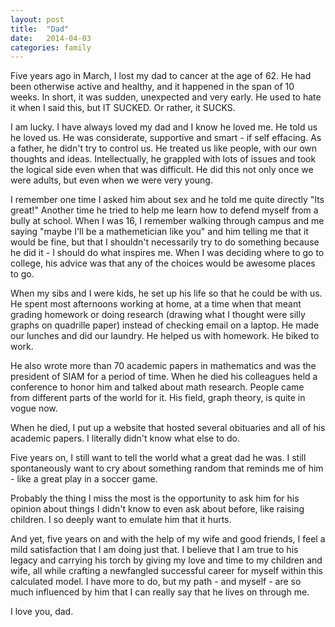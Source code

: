 ```yaml
---
layout: post
title:  "Dad"
date:   2014-04-03
categories: family
---
```


Five years ago in March, I lost my dad to cancer at the age of 62. He had been otherwise active and healthy, and it happened in the span of 10 weeks. In short, it was sudden, unexpected and very early. He used to hate it when I said this, but IT SUCKED. Or rather, it SUCKS.

I am lucky. I have always loved my dad and I know he loved me.
He told us he loved us. He was considerate, supportive and smart - if self effacing. As a father, he didn't try to control us. He treated us like people, with our own thoughts and ideas. Intellectually, he grappled with lots of issues and took the logical side even when that was difficult. He did this not only once we were adults, but even when we were very young.

I remember one time I asked him about sex and he told me quite directly "Its great!" Another time he tried to help me learn how to defend myself from a bully at school. When I was 16, I remember walking through campus and me saying "maybe I'll be a mathemetician like you" and him telling me that it would be fine, but that I shouldn't necessarily try to do something because he did it - I should do what inspires me. When I was deciding where to go to college, his advice was that any of the choices would be awesome places to go.

When my sibs and I were kids, he set up his life so that he could be with us.
He spent most afternoons working at home, at a time when that meant grading homework or doing research (drawing what I thought were silly graphs on quadrille paper) instead of checking email on a laptop. He made our lunches and did our laundry.
He helped us with homework. He biked to work.

He also wrote more than 70 academic papers in mathematics and was the president of SIAM for a period of time. When he died his colleagues held a conference to honor him and talked about math research. People came from different parts of the world for it. His field, graph theory, is quite in vogue now.

When he died, I put up a website that hosted several obituaries and all of his academic papers. I literally didn't know what else to do.

Five years on, I still want to tell the world what a great dad he was. I still spontaneously want to cry about something random that reminds me of him - like a great play in a soccer game.

Probably the thing I miss the most is the opportunity to ask him for his opinion about things I didn't know to even ask about before, like raising children. I so deeply want to emulate him that it hurts.

And yet, five years on and with the help of my wife and good friends, I feel a mild satisfaction that I am doing just that. I believe that I am true to his legacy and carrying his torch by giving my love and time to my children and wife, all while crafting a newfangled successful career for myself within this calculated model. I have more to do, but my path - and myself - are so much influenced by him that I can really say that he lives on through me.

I love you, dad.


